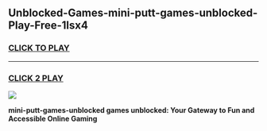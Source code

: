 
## Unblocked-Games-mini-putt-games-unblocked-Play-Free-1lsx4
<h3>
<a href="https://premium76.site?title=mini-putt-games-unblocked&ref=10A">CLICK TO PLAY</a></h3>
<hr>

<h3>
<a href="https://premium76.site?title=mini-putt-games-unblocked&ref=10A">CLICK 2 PLAY</a>
  
</h3>

<a href="https://premium76.site?title=mini-putt-games-unblocked&ref=10A"><img src="https://clearcache.store/games.png"></a>


**mini-putt-games-unblocked games unblocked: Your Gateway to Fun and Accessible Online Gaming**
